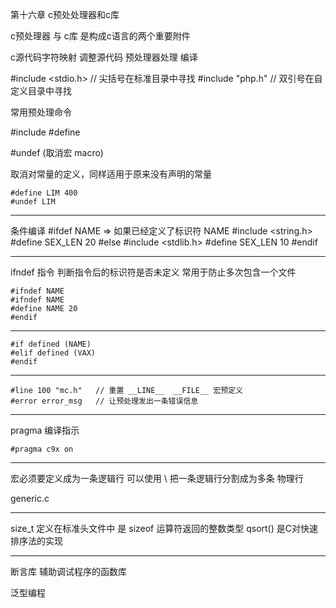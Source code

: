 第十六章 c预处处理器和c库


c预处理器 与 c库 是构成c语言的两个重要附件

c源代码字符映射 调整源代码
预处理器处理
编译

#include <stdio.h>   // 尖括号在标准目录中寻找
#include "php.h"     // 双引号在自定义目录中寻找

常用预处理命令

#include
#define

#undef  (取消宏 macro)

取消对常量的定义，同样适用于原来没有声明的常量


    #define LIM 400
    #undef LIM


-------------------------------------

条件编译
    #ifdef NAME              => 如果已经定义了标识符 NAME
    #include <string.h>
    #define SEX_LEN 20
    #else
    #include <stdlib.h>
    #define SEX_LEN 10
    #endif

-----------------------------------------
 ifndef 指令
      判断指令后的标识符是否未定义
      常用于防止多次包含一个文件


    #ifndef NAME
    #ifndef NAME
    #define NAME 20
    #endif

----------------------------------------------

    #if defined (NAME)
    #elif defined (VAX)
    #endif

---------------------------------------------

    #line 100 "mc.h"   // 重置 __LINE__  __FILE__ 宏预定义
    #error error_msg   // 让预处理发出一条错误信息

-----------------------------------------------

pragma 编译指示

    #pragma c9x on

-----------------------------------------------


宏必须要定义成为一条逻辑行  可以使用 \ 把一条逻辑行分割成为多条 物理行

generic.c


------------------------------------------------

size_t 定义在标准头文件中 是 sizeof 运算符返回的整数类型
qsort() 是C对快速排序法的实现

------------------------------------------------

断言库
    辅助调试程序的函数库

泛型编程

